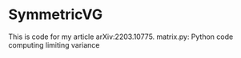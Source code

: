 # SymmetricVG
This is code for my article arXiv:2203.10775.
matrix.py: Python code computing limiting variance
